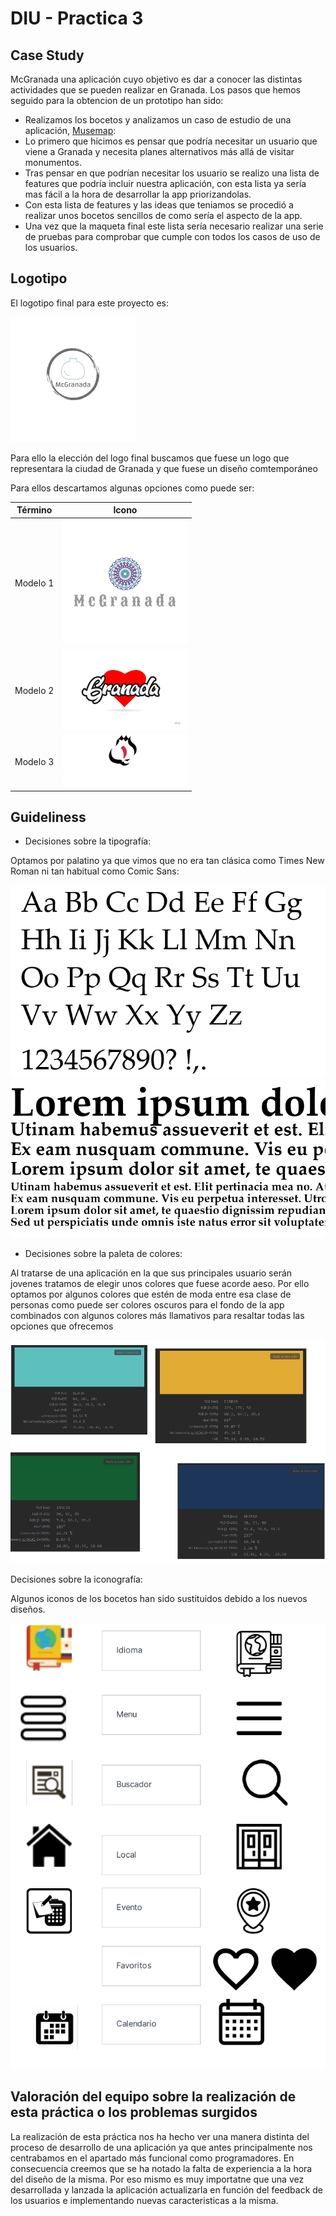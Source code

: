 # DIU - Practica 3

## Case Study

McGranada una aplicación cuyo objetivo es dar a conocer las distintas actividades que se pueden realizar en Granada. Los pasos que hemos seguido para la obtencion de un prototipo han sido:

- Realizamos los bocetos y analizamos un caso de estudio de una aplicación, [Musemap](https://blog.prototypr.io/musemap-street-art-app-ux-case-study-9bec6a99823b):
- Lo primero que hicimos es pensar que podría necesitar un usuario que viene a Granada y necesita planes alternativos más allá de visitar monumentos.
- Tras pensar en que podrían necesitar los usuario se realizo una lista de features que podría incluir nuestra aplicación, con esta lista ya sería mas fácil a la hora de desarrollar la app priorizandolas.
- Con esta lista de features y las ideas que teniamos se procedió a realizar unos bocetos sencillos de como sería el aspecto de la app.
- Una vez que la maqueta final este lista sería necesario realizar una serie de pruebas para comprobar que cumple con todos los casos de uso de los usuarios.

## Logotipo

El logotipo final para este proyecto es:

![Método UX](logos/logo_definitivo.png)

Para ello la elección del logo final buscamos que fuese un logo que representara la ciudad de Granada y que fuese un diseño comtemporáneo

Para ellos descartamos algunas opciones como puede ser:

| Término  | Icono                         |
| -------- | ----------------------------- |
| Modelo 1 | ![Método UX](logos/logo1.png) |
| Modelo 2 | ![Método UX](logos/logo2.png) |
| Modelo 3 | ![Método UX](logos/logo3.png) |

## Guideliness

- Decisiones sobre la tipografía:

Optamos por palatino ya que vimos que no era tan clásica como Times New Roman ni tan habitual como Comic Sans:

![Método UX](img/palatino.png)
![Método UX](img/palatino_bold.png)

- Decisiones sobre la paleta de colores:

Al tratarse de una aplicación en la que sus principales usuario serán jovenes tratamos de elegir unos colores que fuese acorde aeso. Por ello optamos por algunos colores que estén de moda entre esa clase de personas como puede ser colores oscuros para el fondo de la app combinados con algunos colores más llamativos para resaltar todas las opciones que ofrecemos

![Método UX](img/paleta_colores.png)

Decisiones sobre la iconografía:

Algunos iconos de los bocetos han sido sustituidos debido a los nuevos diseños.

![Método UX](img/cambio_iconos.png)

## Valoración del equipo sobre la realización de esta práctica o los problemas surgidos

La realización de esta práctica nos ha hecho ver una manera distinta del proceso de desarrollo de una aplicación ya que antes principalmente nos centrabamos en el apartado más funcional como programadores. En consecuencia creemos que se ha notado la falta de experiencia a la hora del diseño de la misma. Por eso mismo es muy importatne que una vez desarrollada y lanzada la aplicación actualizarla en función del feedback de los usuarios e implementando nuevas caracteristicas a la misma.
